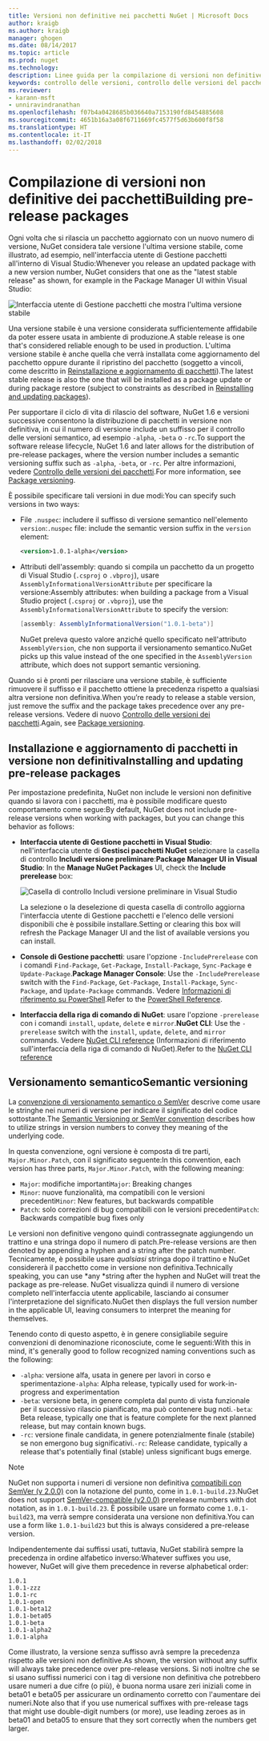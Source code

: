 ```yaml
---
title: Versioni non definitive nei pacchetti NuGet | Microsoft Docs
author: kraigb
ms.author: kraigb
manager: ghogen
ms.date: 08/14/2017
ms.topic: article
ms.prod: nuget
ms.technology: 
description: Linee guida per la compilazione di versioni non definitive dei pacchetti
keywords: controllo delle versioni, controllo delle versioni del pacchetto NuGet, versioni non definitive NuGet, pacchetti in versione non definitiva NuGet, versioni di anteprima dei pacchetti, versioni dei pacchetti RC, versioni dei pacchetti beta, controllo delle versioni semantico NuGet
ms.reviewer:
- karann-msft
- unniravindranathan
ms.openlocfilehash: f07b4a0428685b036640a7153190fd8454885608
ms.sourcegitcommit: 4651b16a3a08f6711669fc4577f5d63b600f8f58
ms.translationtype: HT
ms.contentlocale: it-IT
ms.lasthandoff: 02/02/2018
---
```

# <a name="building-pre-release-packages"></a><span data-ttu-id="30e28-104">Compilazione di versioni non definitive dei pacchetti</span><span class="sxs-lookup"><span data-stu-id="30e28-104">Building pre-release packages</span></span>

<span data-ttu-id="30e28-105">Ogni volta che si rilascia un pacchetto aggiornato con un nuovo numero di versione, NuGet considera tale versione l'ultima versione stabile, come illustrato, ad esempio, nell'interfaccia utente di Gestione pacchetti all'interno di Visual Studio:</span><span class="sxs-lookup"><span data-stu-id="30e28-105">Whenever you release an updated package with a new version number, NuGet considers that one as the "latest stable release" as shown, for example in the Package Manager UI within Visual Studio:</span></span>

![Interfaccia utente di Gestione pacchetti che mostra l'ultima versione stabile](media/Prerelease_01-LatestStable.png)

<span data-ttu-id="30e28-107">Una versione stabile è una versione considerata sufficientemente affidabile da poter essere usata in ambiente di produzione.</span><span class="sxs-lookup"><span data-stu-id="30e28-107">A stable release is one that's considered reliable enough to be used in production.</span></span> <span data-ttu-id="30e28-108">L'ultima versione stabile è anche quella che verrà installata come aggiornamento del pacchetto oppure durante il ripristino del pacchetto (soggetto a vincoli, come descritto in [Reinstallazione e aggiornamento di pacchetti](../consume-packages/reinstalling-and-updating-packages.md)).</span><span class="sxs-lookup"><span data-stu-id="30e28-108">The latest stable release is also the one that will be installed as a package update or during package restore (subject to constraints as described in [Reinstalling and updating packages](../consume-packages/reinstalling-and-updating-packages.md)).</span></span>

<span data-ttu-id="30e28-109">Per supportare il ciclo di vita di rilascio del software, NuGet 1.6 e versioni successive consentono la distribuzione di pacchetti in versione non definitiva, in cui il numero di versione include un suffisso per il controllo delle versioni semantico, ad esempio `-alpha`, `-beta` o `-rc`.</span><span class="sxs-lookup"><span data-stu-id="30e28-109">To support the software release lifecycle, NuGet 1.6 and later allows for the distribution of pre-release packages, where the version number includes a semantic versioning suffix such as `-alpha`, `-beta`, or `-rc`.</span></span> <span data-ttu-id="30e28-110">Per altre informazioni, vedere [Controllo delle versioni dei pacchetti](../reference/package-versioning.md#pre-release-versions).</span><span class="sxs-lookup"><span data-stu-id="30e28-110">For more information, see [Package versioning](../reference/package-versioning.md#pre-release-versions).</span></span>

<span data-ttu-id="30e28-111">È possibile specificare tali versioni in due modi:</span><span class="sxs-lookup"><span data-stu-id="30e28-111">You can specify such versions in two ways:</span></span>

- <span data-ttu-id="30e28-112">File `.nuspec`: includere il suffisso di versione semantico nell'elemento `version`:</span><span class="sxs-lookup"><span data-stu-id="30e28-112">`.nuspec` file: include the semantic version suffix in the `version` element:</span></span>

    ```xml
    <version>1.0.1-alpha</version>
    ```

- <span data-ttu-id="30e28-113">Attributi dell'assembly: quando si compila un pacchetto da un progetto di Visual Studio (`.csproj` o `.vbproj`), usare `AssemblyInformationalVersionAttribute` per specificare la versione:</span><span class="sxs-lookup"><span data-stu-id="30e28-113">Assembly attributes: when building a package from a Visual Studio project (`.csproj` or `.vbproj`), use the `AssemblyInformationalVersionAttribute` to specify the version:</span></span>

    ```cs
    [assembly: AssemblyInformationalVersion("1.0.1-beta")]
    ```

    <span data-ttu-id="30e28-114">NuGet preleva questo valore anziché quello specificato nell'attributo `AssemblyVersion`, che non supporta il versionamento semantico.</span><span class="sxs-lookup"><span data-stu-id="30e28-114">NuGet picks up this value instead of the one specified in the `AssemblyVersion` attribute, which does not support semantic versioning.</span></span>

<span data-ttu-id="30e28-115">Quando si è pronti per rilasciare una versione stabile, è sufficiente rimuovere il suffisso e il pacchetto ottiene la precedenza rispetto a qualsiasi altra versione non definitiva.</span><span class="sxs-lookup"><span data-stu-id="30e28-115">When you’re ready to release a stable version, just remove the suffix and the package takes precedence over any pre-release versions.</span></span> <span data-ttu-id="30e28-116">Vedere di nuovo [Controllo delle versioni dei pacchetti](../reference/package-versioning.md#pre-release-versions).</span><span class="sxs-lookup"><span data-stu-id="30e28-116">Again, see [Package versioning](../reference/package-versioning.md#pre-release-versions).</span></span>

## <a name="installing-and-updating-pre-release-packages"></a><span data-ttu-id="30e28-117">Installazione e aggiornamento di pacchetti in versione non definitiva</span><span class="sxs-lookup"><span data-stu-id="30e28-117">Installing and updating pre-release packages</span></span>

<span data-ttu-id="30e28-118">Per impostazione predefinita, NuGet non include le versioni non definitive quando si lavora con i pacchetti, ma è possibile modificare questo comportamento come segue:</span><span class="sxs-lookup"><span data-stu-id="30e28-118">By default, NuGet does not include pre-release versions when working with packages, but you can change this behavior as follows:</span></span>

- <span data-ttu-id="30e28-119">**Interfaccia utente di Gestione pacchetti in Visual Studio**: nell'interfaccia utente di **Gestisci pacchetti NuGet** selezionare la casella di controllo **Includi versione preliminare**:</span><span class="sxs-lookup"><span data-stu-id="30e28-119">**Package Manager UI in Visual Studio**: In the **Manage NuGet Packages** UI, check the **Include prerelease** box:</span></span>

    ![Casella di controllo Includi versione preliminare in Visual Studio](media/Prerelease_02-CheckPrerelease.png)

    <span data-ttu-id="30e28-121">La selezione o la deselezione di questa casella di controllo aggiorna l'interfaccia utente di Gestione pacchetti e l'elenco delle versioni disponibili che è possibile installare.</span><span class="sxs-lookup"><span data-stu-id="30e28-121">Setting or clearing this box will refresh the Package Manager UI and the list of available versions you can install.</span></span>

- <span data-ttu-id="30e28-122">**Console di Gestione pacchetti**: usare l'opzione `-IncludePrerelease` con i comandi `Find-Package`, `Get-Package`, `Install-Package`, `Sync-Package` e `Update-Package`.</span><span class="sxs-lookup"><span data-stu-id="30e28-122">**Package Manager Console**: Use the `-IncludePrerelease` switch with the `Find-Package`, `Get-Package`, `Install-Package`, `Sync-Package`, and `Update-Package` commands.</span></span> <span data-ttu-id="30e28-123">Vedere [Informazioni di riferimento su PowerShell](../tools/powershell-reference.md).</span><span class="sxs-lookup"><span data-stu-id="30e28-123">Refer to the [PowerShell Reference](../tools/powershell-reference.md).</span></span>

- <span data-ttu-id="30e28-124">**Interfaccia della riga di comando di NuGet**: usare l'opzione `-prerelease` con i comandi `install`, `update`, `delete` e `mirror`.</span><span class="sxs-lookup"><span data-stu-id="30e28-124">**NuGet CLI**: Use the `-prerelease` switch with the `install`, `update`, `delete`, and `mirror` commands.</span></span> <span data-ttu-id="30e28-125">Vedere [NuGet CLI reference](../tools/nuget-exe-cli-reference.md) (Informazioni di riferimento sull'interfaccia della riga di comando di NuGet).</span><span class="sxs-lookup"><span data-stu-id="30e28-125">Refer to the [NuGet CLI reference](../tools/nuget-exe-cli-reference.md)</span></span>

## <a name="semantic-versioning"></a><span data-ttu-id="30e28-126">Versionamento semantico</span><span class="sxs-lookup"><span data-stu-id="30e28-126">Semantic versioning</span></span>

<span data-ttu-id="30e28-127">La [convenzione di versionamento semantico o SemVer](http://semver.org/spec/v1.0.0.html) descrive come usare le stringhe nei numeri di versione per indicare il significato del codice sottostante.</span><span class="sxs-lookup"><span data-stu-id="30e28-127">The [Semantic Versioning or SemVer convention](http://semver.org/spec/v1.0.0.html) describes how to utilize strings in version numbers to convey they meaning of the underlying code.</span></span>

<span data-ttu-id="30e28-128">In questa convenzione, ogni versione è composta di tre parti, `Major.Minor.Patch`, con il significato seguente:</span><span class="sxs-lookup"><span data-stu-id="30e28-128">In this convention, each version has three parts, `Major.Minor.Patch`, with the following meaning:</span></span>

- <span data-ttu-id="30e28-129">`Major`: modifiche importanti</span><span class="sxs-lookup"><span data-stu-id="30e28-129">`Major`: Breaking changes</span></span>
- <span data-ttu-id="30e28-130">`Minor`: nuove funzionalità, ma compatibili con le versioni precedenti</span><span class="sxs-lookup"><span data-stu-id="30e28-130">`Minor`: New features, but backwards compatible</span></span>
- <span data-ttu-id="30e28-131">`Patch`: solo correzioni di bug compatibili con le versioni precedenti</span><span class="sxs-lookup"><span data-stu-id="30e28-131">`Patch`: Backwards compatible bug fixes only</span></span>

<span data-ttu-id="30e28-132">Le versioni non definitive vengono quindi contrassegnate aggiungendo un trattino e una stringa dopo il numero di patch.</span><span class="sxs-lookup"><span data-stu-id="30e28-132">Pre-release versions are then denoted by appending a hyphen and a string after the patch number.</span></span> <span data-ttu-id="30e28-133">Tecnicamente, è possibile usare *qualsiasi* stringa dopo il trattino e NuGet considererà il pacchetto come in versione non definitiva.</span><span class="sxs-lookup"><span data-stu-id="30e28-133">Technically speaking, you can use *any *string after the hyphen and NuGet will treat the package as pre-release.</span></span> <span data-ttu-id="30e28-134">NuGet visualizza quindi il numero di versione completo nell'interfaccia utente applicabile, lasciando ai consumer l'interpretazione del significato.</span><span class="sxs-lookup"><span data-stu-id="30e28-134">NuGet then displays the full version number in the applicable UI, leaving consumers to interpret the meaning for themselves.</span></span>

<span data-ttu-id="30e28-135">Tenendo conto di questo aspetto, è in genere consigliabile seguire convenzioni di denominazione riconosciute, come le seguenti:</span><span class="sxs-lookup"><span data-stu-id="30e28-135">With this in mind, it's generally good to follow recognized naming conventions such as the following:</span></span>

- <span data-ttu-id="30e28-136">`-alpha`: versione alfa, usata in genere per lavori in corso e sperimentazione</span><span class="sxs-lookup"><span data-stu-id="30e28-136">`-alpha`: Alpha release, typically used for work-in-progress and experimentation</span></span>
- <span data-ttu-id="30e28-137">`-beta`: versione beta, in genere completa dal punto di vista funzionale per il successivo rilascio pianificato, ma può contenere bug noti.</span><span class="sxs-lookup"><span data-stu-id="30e28-137">`-beta`: Beta release, typically one that is feature complete for the next planned release, but may contain known bugs.</span></span>
- <span data-ttu-id="30e28-138">`-rc`: versione finale candidata, in genere potenzialmente finale (stabile) se non emergono bug significativi.</span><span class="sxs-lookup"><span data-stu-id="30e28-138">`-rc`: Release candidate, typically a release that's potentially final (stable) unless significant bugs emerge.</span></span>

> [!Note]
> <span data-ttu-id="30e28-139">NuGet non supporta i numeri di versione non definitiva [compatibili con SemVer (v 2.0.0)](http://semver.org/spec/v2.0.0.html) con la notazione del punto, come in `1.0.1-build.23`.</span><span class="sxs-lookup"><span data-stu-id="30e28-139">NuGet does not support [SemVer-compatible (v2.0.0)](http://semver.org/spec/v2.0.0.html) prerelease numbers with dot notation, as in `1.0.1-build.23`.</span></span> <span data-ttu-id="30e28-140">È possibile usare un formato come `1.0.1-build23`, ma verrà sempre considerata una versione non definitiva.</span><span class="sxs-lookup"><span data-stu-id="30e28-140">You can use a form like `1.0.1-build23` but this is always considered a pre-release version.</span></span>

<span data-ttu-id="30e28-141">Indipendentemente dai suffissi usati, tuttavia, NuGet stabilirà sempre la precedenza in ordine alfabetico inverso:</span><span class="sxs-lookup"><span data-stu-id="30e28-141">Whatever suffixes you use, however, NuGet will give them precedence in reverse alphabetical order:</span></span>

    1.0.1
    1.0.1-zzz
    1.0.1-rc
    1.0.1-open
    1.0.1-beta12
    1.0.1-beta05
    1.0.1-beta
    1.0.1-alpha2
    1.0.1-alpha

<span data-ttu-id="30e28-142">Come illustrato, la versione senza suffisso avrà sempre la precedenza rispetto alle versioni non definitive.</span><span class="sxs-lookup"><span data-stu-id="30e28-142">As shown, the version without any suffix will always take precedence over pre-release versions.</span></span> <span data-ttu-id="30e28-143">Si noti inoltre che se si usano suffissi numerici con i tag di versione non definitiva che potrebbero usare numeri a due cifre (o più), è buona norma usare zeri iniziali come in beta01 e beta05 per assicurare un ordinamento corretto con l'aumentare dei numeri.</span><span class="sxs-lookup"><span data-stu-id="30e28-143">Note also that if you use numerical suffixes with pre-release tags that might use double-digit numbers (or more), use leading zeroes as in beta01 and beta05 to ensure that they sort correctly when the numbers get larger.</span></span>
